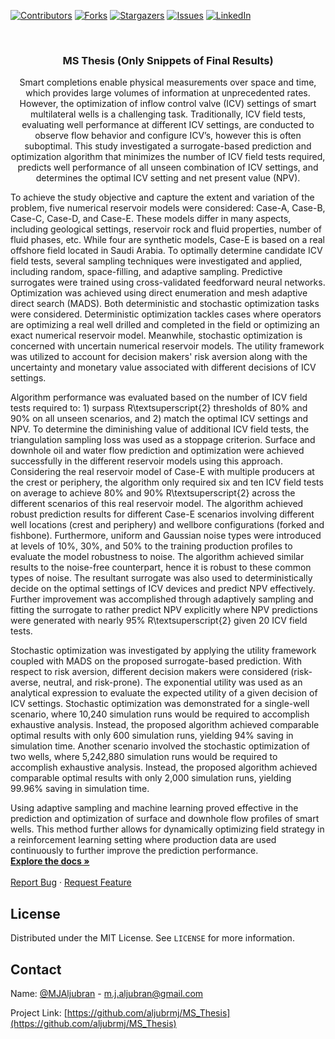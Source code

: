 <!-- PROJECT SHIELDS -->
<!--
*** I'm using markdown "reference style" links for readability.
*** Reference links are enclosed in brackets [ ] instead of parentheses ( ).
*** See the bottom of this document for the declaration of the reference variables
*** for contributors-url, forks-url, etc. This is an optional, concise syntax you may use.
*** https://www.markdownguide.org/basic-syntax/#reference-style-links
-->
[![Contributors][contributors-shield]][contributors-url]
[![Forks][forks-shield]][forks-url]
[![Stargazers][stars-shield]][stars-url]
[![Issues][issues-shield]][issues-url]
[![LinkedIn][linkedin-shield]][linkedin-url]



<!-- PROJECT LOGO -->
<br />
<p align="center">

  <h3 align="center">MS Thesis (Only Snippets of Final Results)</h3>

  <p align="center">
  Smart completions enable physical measurements over space and time, which provides large volumes of information at unprecedented rates. However, the optimization of inflow control valve (ICV) settings of smart multilateral wells is a challenging task. Traditionally, ICV field tests, evaluating well performance at different ICV settings, are conducted to observe flow behavior and configure ICV’s, however this is often suboptimal. This study investigated a surrogate-based prediction and optimization algorithm that minimizes the number of ICV field tests required, predicts well performance of all unseen combination of ICV settings, and determines the optimal ICV setting and net present value (NPV).

To achieve the study objective and capture the extent and variation of the problem, five numerical reservoir models were considered: Case-A, Case-B, Case-C, Case-D, and Case-E. These models differ in many aspects, including geological settings, reservoir rock and fluid properties, number of fluid phases, etc. While four are synthetic models, Case-E is based on a real offshore field located in Saudi Arabia. To optimally determine candidate ICV field tests, several sampling techniques were investigated and applied, including random, space-filling, and adaptive sampling. Predictive surrogates were trained using cross-validated feedforward neural networks. Optimization was achieved using direct enumeration and mesh adaptive direct search (MADS). Both deterministic and stochastic optimization tasks were considered. Deterministic optimization tackles cases where operators are optimizing a real well drilled and completed in the field or optimizing an exact numerical reservoir model. Meanwhile, stochastic optimization is concerned with uncertain numerical reservoir models. The utility framework was utilized to account for decision makers' risk aversion along with the uncertainty and monetary value associated with different decisions of ICV settings.

 Algorithm performance was evaluated based on the number of ICV field tests required to: 1) surpass R\textsuperscript{2} thresholds of 80\% and 90\% on all unseen scenarios, and 2) match the optimal ICV settings and NPV. To determine the diminishing value of additional ICV field tests, the triangulation sampling loss was used as a stoppage criterion. Surface and downhole oil and water flow prediction and optimization were achieved successfully in the different reservoir models using this approach. Considering the real reservoir model of Case-E with multiple producers at the crest or periphery, the algorithm only required six and ten ICV field tests on average to achieve 80\% and 90\% R\textsuperscript{2} across the different scenarios of this real reservoir model. The algorithm achieved robust prediction results for different Case-E scenarios involving different well locations (crest and periphery) and wellbore configurations (forked and fishbone). Furthermore, uniform and Gaussian noise types were introduced at levels of 10\%, 30\%, and 50\% to the training production profiles to evaluate the model robustness to noise. The algorithm achieved similar results to the noise-free counterpart, hence it is robust to these common types of noise.  The resultant surrogate was also used to deterministically decide on the optimal settings of ICV devices and predict NPV effectively. Further improvement was accomplished through adaptively sampling and fitting the surrogate to rather predict NPV explicitly where NPV predictions were generated with nearly 95\% R\textsuperscript{2} given 20 ICV field tests.

Stochastic optimization was investigated by applying the utility framework coupled with MADS on the proposed surrogate-based prediction. With respect to risk aversion, different decision makers were considered (risk-averse, neutral, and risk-prone). The exponential utility was used as an analytical expression to evaluate the expected utility of a given decision of ICV settings. Stochastic optimization was demonstrated for a single-well scenario, where 10,240 simulation runs would be required to accomplish exhaustive analysis. Instead, the proposed algorithm achieved comparable optimal results with only 600 simulation runs, yielding 94\% saving in simulation time. Another scenario involved the stochastic optimization of two wells, where 5,242,880 simulation runs would be required to accomplish exhaustive analysis. Instead, the proposed algorithm achieved comparable optimal results with only 2,000 simulation runs, yielding 99.96\% saving in simulation time. 

Using adaptive sampling and machine learning proved effective in the prediction and optimization of surface and downhole flow profiles of smart wells. This method further allows for dynamically optimizing field strategy in a reinforcement learning setting where production data are used continuously to further improve the prediction performance.
    <br />
    <a href="https://github.com/aljubrmj/MS_Thesis"><strong>Explore the docs »</strong></a>
    <br />
    <br />
    <a href="https://github.com/aljubrmj/MS_Thesis/issues">Report Bug</a>
    ·
    <a href="https://github.com/aljubrmj/MS_Thesis/issues">Request Feature</a>
  </p>
</p>


<!-- LICENSE -->
## License

Distributed under the MIT License. See `LICENSE` for more information.



<!-- CONTACT -->
## Contact

Name: [@MJAljubran](https://twitter.com/twitter_handle) - m.j.aljubran@gmail.com

Project Link: [https://github.com/aljubrmj/MS_Thesis](https://github.com/aljubrmj/MS_Thesis)






<!-- MARKDOWN LINKS & IMAGES -->
<!-- https://www.markdownguide.org/basic-syntax/#reference-style-links -->
[contributors-shield]: https://img.shields.io/github/contributors/aljubrmj/MS_Thesis.svg?style=for-the-badge
[contributors-url]: https://github.com/aljubrmj/MS_Thesis/graphs/contributors
[forks-shield]: https://img.shields.io/github/forks/aljubrmj/MS_Thesis.svg?style=for-the-badge
[forks-url]: https://github.com/aljubrmj/MS_Thesis/network/members
[stars-shield]: https://img.shields.io/github/stars/aljubrmj/MS_Thesis.svg?style=for-the-badge
[stars-url]: https://github.com/aljubrmj/MS_Thesis/stargazers
[issues-shield]: https://img.shields.io/github/issues/aljubrmj/MS_Thesis.svg?style=for-the-badge
[issues-url]: https://github.com/aljubrmj/MS_Thesis/issues
[license-shield]: https://img.shields.io/github/license/aljubrmj/MS_Thesis.svg?style=for-the-badge
[license-url]: https://github.com/aljubrmj/MS_Thesis/blob/master/LICENSE.txt
[linkedin-shield]: https://img.shields.io/badge/-LinkedIn-black.svg?style=for-the-badge&logo=linkedin&colorB=555
[linkedin-url]: https://www.linkedin.com/in/mohammad-jabs/
[product-screenshot]: images/screenshot.png

